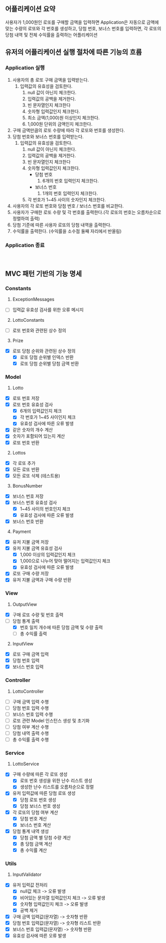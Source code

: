 ## 어플리케이션 요약
사용자가 1,000원인 로또를 구매할 금액을 입력하면 Application은 자동으로 금액에 맞는 수량의 로또와 각 번호를 생성하고,
당첨 번호, 보너스 번호를 입력하면, 각 로또의 당첨 내역 및 전체 수익률을 출력하는 어플리케이션

## 유저의 어플리케이션 실행 절차에 따른 기능의 흐름
### Application 실행
1. 사용자의 총 로또 구매 금액을 입력받는다.
    1. 입력값의 유효성을 검토한다.
        1. null 값이 아닌지 체크한다.
        2. 입력값의 공백을 제거한다.
        3. 빈 문자열인지 체크한다
        4. 숫자형 입력값인지 체크한다.
        5. 최소 금액(1,000)원 이상인지 체크한다.
        6. 1,000원 단위의 금액인지 체크한다.
2. 구매 금액만큼의 로또 수량에 따라 각 로또와 번호를 생성한다.
3. 당첨 번호와 보너스 번호를 입력받는다.
    1. 입력값의 유효성을 검토한다.
       1. null 값이 아닌지 체크한다.
       2. 입력값의 공백을 제거한다.
       3. 빈 문자열인지 체크한다
       4. 숫자형 입력값인지 체크한다.
           - 당첨 번호
               1. 6개의 번호 입력인지 체크한다.
           - 보너스 번호
               1. 1개의 번호 입력인지 체크한다.
       5. 각 번호가 1~45 사이의 숫자인지 체크한다.
4. 사용자의 각 로또 번호와 당첨 번호 / 보너스 번호를 비교한다.
5. 사용자가 구매한 로또 수량 및 각 번호를 출력한다.(각 로또의 번호는 오름차순으로 정렬하여 출력)
6. 당첨 기준에 따른 사용자 로또의 당첨 내역을 출력한다. 
7. 수익률을 출력한다. (수익률을 소수점 둘째 자리에서 반올림)

### Application 종료

<br>

## MVC 패턴 기반의 기능 명세
### Constants
1. ExceptionMessages
- [ ] 입력값 유효성 검사를 위한 오류 메시지
2. LottoConstants
- [ ] 로또 번호와 관련된 상수 정의
3. Prize
- [x] 로또 당첨 순위와 관련된 상수 정의
  - [x] 로또 당첨 순위별 인덱스 반환
  - [x] 로또 당첨 순위별 당첨 금액 반환

### Model
1. Lotto
- [x] 로또 번호 저장
- [x] 로또 번호 유효성 검사
  - [x] 6개의 입력값인지 체크
  - [x] 각 번호가 1~45 사이인지 체크
  - [x] 유효성 검사에 따른 오류 발생
- [x] 같은 숫자의 개수 계산
- [x] 숫자가 포함되어 있는지 계산
- [x] 로또 번호 반환

2. Lottos
- [x] 각 로또 추가
- [x] 모든 로또 반환
- [x] 모든 로또 삭제 (테스트용)

3. BonusNumber
- [x] 보너스 번호 저장
- [x] 보너스 번호 유효성 검사
  - [x] 1~45 사이의 번호인지 체크
  - [x] 유효성 검사에 따른 오류 발생
- [x] 보너스 번호 반환

4. Payment
- [x] 유저 지불 금액 저장
- [x] 유저 지불 금액 유효성 검사
  - [x] 1,000 이상의 입력값인지 체크
  - [x] 1,000으로 나누어 맞아 떨어지는 입력값인지 체크
  - [x] 유효성 검사에 따른 오류 발생
- [x] 로또 구매 수량 저장
- [x] 유저 지불 금액과 구매 수량 반환

### View
1. OutputView
- [x] 구매 로또 수량 및 번호 출력
- [ ] 당첨 통계 출력
  - [x] 번호 일치 개수에 따른 당첨 금액 및 수량 출력
  - [ ] 총 수익률 출력

2. InputView
- [x] 로또 구매 금액 입력
- [x] 당첨 번호 입력
- [x] 보너스 번호 입력

### Controller
1. LottoController
- [ ] 구매 금액 입력 수행
- [ ] 당첨 번호 입력 수행
- [ ] 보너스 번호 입력 수행
- [ ] 로또 관련 Model 인스턴스 생성 및 초기화
- [ ] 당첨 여부 계산 수행
- [ ] 당첨 내역 출력 수행
- [ ] 총 수익률 출력 수행

### Service
1. LottoService
- [x] 구매 수량에 따른 각 로또 생성
  - [x] 로또 번호 생성을 위한 난수 리스트 생성
  - [x] 생성한 난수 리스트를 오름차순으로 정렬
- [x] 유저 입력값에 따른 당첨 로또 생성
  - [x] 당첨 로또 번호 생성
  - [x] 당첨 보너스 번호 생성
- [x] 각 로또의 당첨 여부 계산
  - [x] 당첨 번호 계산
  - [x] 보너스 번호 계산
- [x] 당첨 통계 내역 생성
  - [x] 당첨 금액 별 당첨 수량 계산
  - [x] 총 당첨 금액 계산
  - [x] 총 수익률 계산

### Utils
1. InputValidator
- [x] 유저 입력값 전처리
    - [x] null값 체크 -> 오류 발생
    - [x] 비어있는 문자열 입력값인지 체크 -> 오류 발생
    - [x] 숫자형 입력값인지 체크 -> 오류 발생
    - [x] 공백 제거
- [x] 구매 금액 입력값(문자열) -> 숫자형 반환
- [x] 당첨 번호 입력값(문자열) -> 숫자형 리스트 반환
- [x] 보너스 번호 입력값(문자열) -> 숫자형 반환
- [x] 유효성 검사에 따른 오류 발생